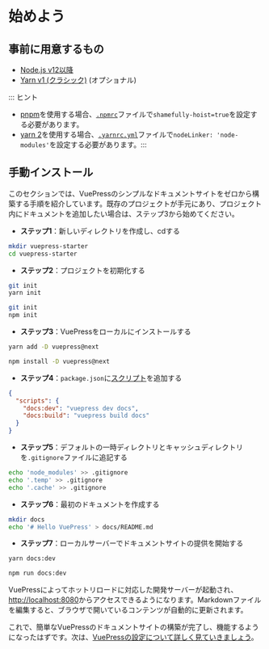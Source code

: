 # 始めよう

## 事前に用意するもの

- [Node.js v12以降](https://nodejs.org/)
- [Yarn v1 (クラシック)](https://classic.yarnpkg.com/en/) (オプショナル)

::: ヒント

- [pnpm](https://pnpm.io/)を使用する場合、[`.npmrc`](https://pnpm.io/npmrc#shamefully-hoist)ファイルで`shamefully-hoist=true`を設定する必要があります。
- [yarn 2](https://yarnpkg.com/)を使用する場合、[`.yarnrc.yml`](https://yarnpkg.com/configuration/yarnrc#nodeLinker)ファイルで`nodeLinker: 'node-modules'`を設定する必要があります。:::

## 手動インストール

このセクションでは、VuePressのシンプルなドキュメントサイトをゼロから構築する手順を紹介しています。既存のプロジェクトが手元にあり、プロジェクト内にドキュメントを追加したい場合は、ステップ3から始めてください。

- **ステップ1**：新しいディレクトリを作成し、cdする

```bash
mkdir vuepress-starter
cd vuepress-starter
```

- **ステップ2**：プロジェクトを初期化する

<codegroup>
  <codegroupitem title="YARN" active>
</codegroupitem></codegroup>

```bash
git init
yarn init
```

  


  <codegroupitem title="NPM">
</codegroupitem>


```bash
git init
npm init
```

  



- **ステップ3**：VuePressをローカルにインストールする

<codegroup>
  <codegroupitem title="YARN" active>
</codegroupitem></codegroup>

```bash
yarn add -D vuepress@next
```

  


  <codegroupitem title="NPM">
</codegroupitem>


```bash
npm install -D vuepress@next
```

  



- **ステップ4**：`package.json`に[スクリプト](https://classic.yarnpkg.com/en/docs/package-json#toc-scripts)を追加する

```json
{
  "scripts": {
    "docs:dev": "vuepress dev docs",
    "docs:build": "vuepress build docs"
  }
}
```

- **ステップ5**：デフォルトの一時ディレクトリとキャッシュディレクトリを`.gitignore`ファイルに追記する

```bash
echo 'node_modules' >> .gitignore
echo '.temp' >> .gitignore
echo '.cache' >> .gitignore
```

- **ステップ6**：最初のドキュメントを作成する

```bash
mkdir docs
echo '# Hello VuePress' > docs/README.md
```

- **ステップ7**：ローカルサーバーでドキュメントサイトの提供を開始する

<codegroup>
  <codegroupitem title="YARN" active>
</codegroupitem></codegroup>

```bash
yarn docs:dev
```

  


  <codegroupitem title="NPM">
</codegroupitem>


```bash
npm run docs:dev
```

  



VuePressによってホットリロードに対応した開発サーバーが起動され、[http://localhost:8080](http://localhost:8080)からアクセスできるようになります。Markdownファイルを編集すると、ブラウザで開いているコンテンツが自動的に更新されます。

これで、簡単なVuePressのドキュメントサイトの構築が完了し、機能するようになったはずです。次は、[VuePressの設定について詳しく見ていきましょう](./configuration.md)。

